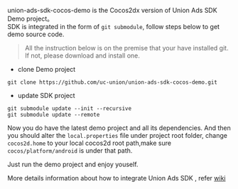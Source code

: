 union-ads-sdk-cocos-demo is the Cocos2dx version of Union Ads SDK Demo project。    
SDK is integrated in the form of `git submodule`, follow steps below to get demo source code.
 
> All the instruction below is on the premise that your have installed git. If not, please download and install one.

  * clone Demo project   
```
git clone https://github.com/uc-union/union-ads-sdk-cocos-demo.git
```

  * update SDK project     
  
```
git submodule update --init --recursive
git submodule update --remote
```
   
Now you do have the latest demo project and all its dependencies. And then you should alter the `local.properties` file under project root folder, change `cocos2d.home` to your local cocos2d root path,make sure `cocos/platform/android` is under that path.

Just run the demo project and enjoy youself.

More details information about how to integrate  Union Ads SDK , refer [wiki](https://github.com/uc-union/union-ads-sdk-cocos-demo/wiki)
